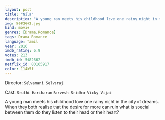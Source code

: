 ```yaml
---
layout: post
title: "Nila"
description: "A young man meets his childhood love one rainy night in the city of dreams. When they both realise that the desire for more can ruin what is special between them do they listen to their head or their heart?.."
img: 5082662.jpg
kind: movie
genres: [Drama,Romance]
tags: Drama Romance 
language: Tamil
year: 2016
imdb_rating: 6.9
votes: 213
imdb_id: 5082662
netflix_id: 80165917
color: 114b5f
---
```

Director: `Selvamani Selvaraj`  

Cast: `Sruthi Hariharan` `Sarvesh Sridhar` `Vicky Vijai` 

A young man meets his childhood love one rainy night in the city of dreams. When they both realise that the desire for more can ruin what is special between them do they listen to their head or their heart?